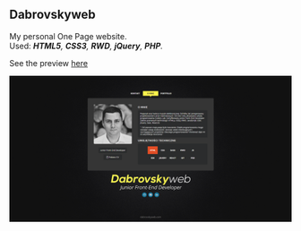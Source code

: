 ## Dabrovskyweb
My personal One Page website.  
  Used: ___HTML5__, __CSS3__, __RWD__, __jQuery__, __PHP__._

See the preview [here](http://dabrovskyweb.com/)

![layout](src/img/dabrovskyweb.png)
